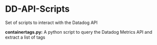 # DD-API-Scripts
Set of scripts to interact with the Datadog API

**containertags.py:**
A python script to query the Datadog Metrics API and extract a list of tags
